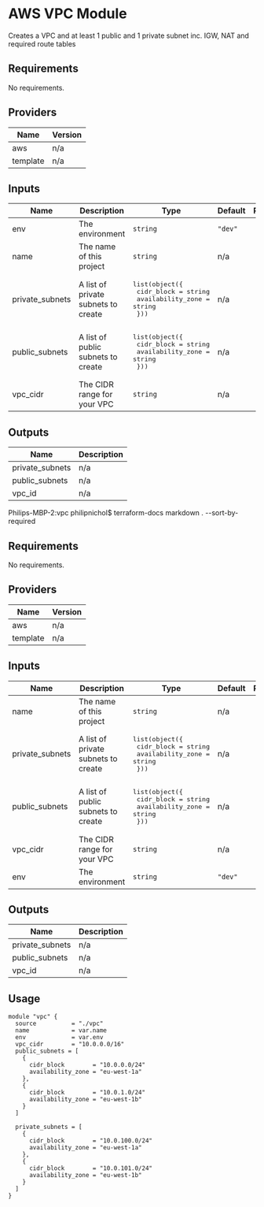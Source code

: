 # AWS VPC Module

Creates a VPC and at least 1 public and 1 private subnet inc. IGW, NAT and required route tables

## Requirements

No requirements.

## Providers

| Name | Version |
|------|---------|
| aws | n/a |
| template | n/a |

## Inputs

| Name | Description | Type | Default | Required |
|------|-------------|------|---------|:--------:|
| env | The environment | `string` | `"dev"` | no |
| name | The name of this project | `string` | n/a | yes |
| private\_subnets | A list of private subnets to create | <pre>list(object({<br>    cidr_block        = string<br>    availability_zone = string<br>  }))</pre> | n/a | yes |
| public\_subnets | A list of public subnets to create | <pre>list(object({<br>    cidr_block        = string<br>    availability_zone = string<br>  }))</pre> | n/a | yes |
| vpc\_cidr | The CIDR range for your VPC | `string` | n/a | yes |

## Outputs

| Name | Description |
|------|-------------|
| private\_subnets | n/a |
| public\_subnets | n/a |
| vpc\_id | n/a |

Philips-MBP-2:vpc philipnichol$ terraform-docs markdown . --sort-by-required
## Requirements

No requirements.

## Providers

| Name | Version |
|------|---------|
| aws | n/a |
| template | n/a |

## Inputs

| Name | Description | Type | Default | Required |
|------|-------------|------|---------|:--------:|
| name | The name of this project | `string` | n/a | yes |
| private\_subnets | A list of private subnets to create | <pre>list(object({<br>    cidr_block        = string<br>    availability_zone = string<br>  }))</pre> | n/a | yes |
| public\_subnets | A list of public subnets to create | <pre>list(object({<br>    cidr_block        = string<br>    availability_zone = string<br>  }))</pre> | n/a | yes |
| vpc\_cidr | The CIDR range for your VPC | `string` | n/a | yes |
| env | The environment | `string` | `"dev"` | no |

## Outputs

| Name | Description |
|------|-------------|
| private\_subnets | n/a |
| public\_subnets | n/a |
| vpc\_id | n/a |

## Usage

```shell
module "vpc" {
  source          = "./vpc"
  name            = var.name
  env             = var.env
  vpc_cidr        = "10.0.0.0/16"
  public_subnets = [
    {
      cidr_block        = "10.0.0.0/24"
      availability_zone = "eu-west-1a"
    },
    {
      cidr_block        = "10.0.1.0/24"
      availability_zone = "eu-west-1b"
    }
  ]

  private_subnets = [
    {
      cidr_block        = "10.0.100.0/24"
      availability_zone = "eu-west-1a"
    },
    {
      cidr_block        = "10.0.101.0/24"
      availability_zone = "eu-west-1b"
    }
  ]
}
```